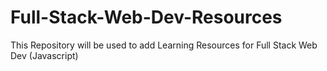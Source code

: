 # Full-Stack-Web-Dev-Resources
This Repository will be used to add Learning Resources for Full Stack Web Dev (Javascript)

